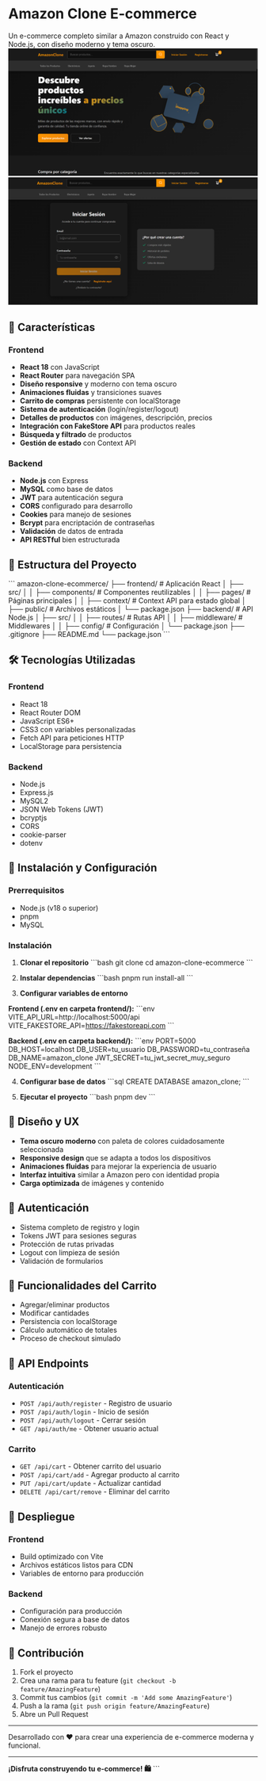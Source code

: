 # Amazon Clone E-commerce

Un e-commerce completo similar a Amazon construido con React y Node.js, con diseño moderno y tema oscuro.
![Photo](./frontend/public/clone-amazon.png)
![Photo](./frontend/public/login-clone.png)

## 🚀 Características

### Frontend
- **React 18** con JavaScript
- **React Router** para navegación SPA
- **Diseño responsive** y moderno con tema oscuro
- **Animaciones fluidas** y transiciones suaves
- **Carrito de compras** persistente con localStorage
- **Sistema de autenticación** (login/register/logout)
- **Detalles de productos** con imágenes, descripción, precios
- **Integración con FakeStore API** para productos reales
- **Búsqueda y filtrado** de productos
- **Gestión de estado** con Context API

### Backend
- **Node.js** con Express
- **MySQL** como base de datos
- **JWT** para autenticación segura
- **CORS** configurado para desarrollo
- **Cookies** para manejo de sesiones
- **Bcrypt** para encriptación de contraseñas
- **Validación** de datos de entrada
- **API RESTful** bien estructurada

## 📁 Estructura del Proyecto

\`\`\`
amazon-clone-ecommerce/
├── frontend/                 # Aplicación React
│   ├── src/
│   │   ├── components/      # Componentes reutilizables
│   │   ├── pages/          # Páginas principales
│   │   ├── context/        # Context API para estado global
│   ├── public/             # Archivos estáticos
│   └── package.json
├── backend/                 # API Node.js
│   ├── src/
│   │   ├── routes/         # Rutas API
│   │   ├── middleware/     # Middlewares
│   │   ├── config/         # Configuración
│   └── package.json
├── .gitignore
├── README.md
└── package.json
\`\`\`

## 🛠️ Tecnologías Utilizadas

### Frontend
- React 18
- React Router DOM
- JavaScript ES6+
- CSS3 con variables personalizadas
- Fetch API para peticiones HTTP
- LocalStorage para persistencia

### Backend
- Node.js
- Express.js
- MySQL2
- JSON Web Tokens (JWT)
- bcryptjs
- CORS
- cookie-parser
- dotenv

## 🚀 Instalación y Configuración

### Prerrequisitos
- Node.js (v18 o superior)
- pnpm
- MySQL

### Instalación

1. **Clonar el repositorio**
\`\`\`bash
git clone <repository-url>
cd amazon-clone-ecommerce
\`\`\`

2. **Instalar dependencias**
\`\`\`bash
pnpm run install-all
\`\`\`

3. **Configurar variables de entorno**

**Frontend (.env en carpeta frontend/):**
\`\`\`env
VITE_API_URL=http://localhost:5000/api
VITE_FAKESTORE_API=https://fakestoreapi.com
\`\`\`

**Backend (.env en carpeta backend/):**
\`\`\`env
PORT=5000
DB_HOST=localhost
DB_USER=tu_usuario
DB_PASSWORD=tu_contraseña
DB_NAME=amazon_clone
JWT_SECRET=tu_jwt_secret_muy_seguro
NODE_ENV=development
\`\`\`

4. **Configurar base de datos**
\`\`\`sql
CREATE DATABASE amazon_clone;
\`\`\`

5. **Ejecutar el proyecto**
\`\`\`bash
pnpm dev
\`\`\`

## 🎨 Diseño y UX

- **Tema oscuro moderno** con paleta de colores cuidadosamente seleccionada
- **Responsive design** que se adapta a todos los dispositivos
- **Animaciones fluidas** para mejorar la experiencia de usuario
- **Interfaz intuitiva** similar a Amazon pero con identidad propia
- **Carga optimizada** de imágenes y contenido

## 🔐 Autenticación

- Sistema completo de registro y login
- Tokens JWT para sesiones seguras
- Protección de rutas privadas
- Logout con limpieza de sesión
- Validación de formularios

## 🛒 Funcionalidades del Carrito

- Agregar/eliminar productos
- Modificar cantidades
- Persistencia con localStorage
- Cálculo automático de totales
- Proceso de checkout simulado

## 📱 API Endpoints

### Autenticación
- `POST /api/auth/register` - Registro de usuario
- `POST /api/auth/login` - Inicio de sesión
- `POST /api/auth/logout` - Cerrar sesión
- `GET /api/auth/me` - Obtener usuario actual

### Carrito
- `GET /api/cart` - Obtener carrito del usuario
- `POST /api/cart/add` - Agregar producto al carrito
- `PUT /api/cart/update` - Actualizar cantidad
- `DELETE /api/cart/remove` - Eliminar del carrito

## 🚀 Despliegue

### Frontend
- Build optimizado con Vite
- Archivos estáticos listos para CDN
- Variables de entorno para producción

### Backend
- Configuración para producción
- Conexión segura a base de datos
- Manejo de errores robusto

## 🤝 Contribución

1. Fork el proyecto
2. Crea una rama para tu feature (`git checkout -b feature/AmazingFeature`)
3. Commit tus cambios (`git commit -m 'Add some AmazingFeature'`)
4. Push a la rama (`git push origin feature/AmazingFeature`)
5. Abre un Pull Request


---

Desarrollado con ❤️ para crear una experiencia de e-commerce moderna y funcional.

---

**¡Disfruta construyendo tu e-commerce! 🛍️**
\`\`\`

